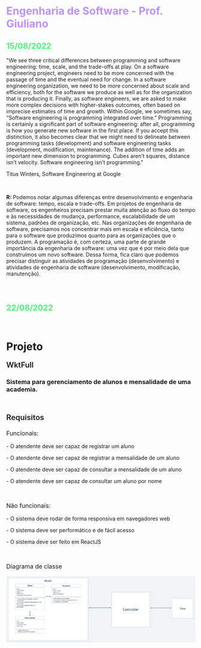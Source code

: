 <h1 style="color: #BD93F9;">Engenharia de Software - Prof. Giuliano</h1>

<h2 style="color: #46FA7B">15/08/2022</h2>

<p align="left">"We see three critical differences between programming and software engineering: time, scale, and the trade-offs at play. On a software engineering project, engineers need to be more concerned with the passage of time and the eventual need for change. In a software engineering organization, we need to be more concerned about scale and efficiency, both for the software we produce as well as for the organization that is producing it. Finally, as software engineers, we are asked to make more complex decisions with higher-stakes outcomes, often based on imprecise estimates of time and growth. Within Google, we sometimes say, “Software engineering is programming integrated over time.” Programming is certainly a significant part of software engineering: after all, programming is how you generate new software in the first place. If you accept this distinction, it also becomes clear that we might need to delineate between programming tasks (development) and software engineering tasks (development, modification, maintenance). The addition of time adds an important new dimension to programming. Cubes aren’t squares, distance isn’t velocity. Software engineering isn’t programming."</p>

Titus Winters, Software Engineering at Google

<br>

<b>R:</b> Podemos notar algumas diferenças entre desenvolvimento e engenharia de software: tempo, escala e trade-offs.
Em projetos de engenharia de software, os engenheiros precisam prestar muita atenção ao fluxo do tempo e às necessidades de mudança, performance, escalabilidade de um sistema, padrões de organização, etc.
Nas organizações de engenharia de software, precisamos nos concentrar mais em escala e eficiência, tanto para o software que produzimos quanto para as organizações que o produzem.
A programação é, com certeza, uma parte de grande importância da engenharia de software: uma vez que é por meio dela que construímos um novo software.
Dessa forma, fica claro que podemos precisar distinguir as atividades de programação (desenvolvimento) e atividades de engenharia de software (desenvolvimento, modificação, manutenção).

<br>

#

<h2 style="color: #46FA7B">22/08/2022</h2>
<br>

# Projeto
<p style="font-size: 20px; font-weight: 600;">WktFull</p>

### Sistema para gerenciamento de alunos e mensalidade de uma academia.

<br>


<p style="font-size: 20px; font-weight: 600;">Requisitos</p>
<p style="font-size: 16px;">Funcionais: </p>
<p>- O atendente deve ser capaz de registrar um aluno</p>
<p>- O atendente deve ser capaz de registrar a mensalidade de um aluno</p>
<p>- O atendente deve ser capaz de consultar a mensalidade de um aluno</p>
<p>- O atendente deve ser capaz de consultar um aluno por nome</p>

<br>

<p style="font-size: 16px;">Não funcionais: </p>
<p>- O sistema deve rodar de forma responsiva em navegadores web</p>
<p>- O sistema deve ser performático e de fácil acesso</p>
<p>- O sistema deve ser feito em ReactJS</p>

<br>

<p style="font-size: 16px;">Diagrama de classe</p>

<img src="images/22-08/uml.png">